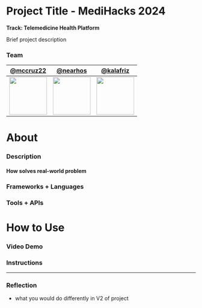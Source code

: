 # Project Title - MediHacks 2024

**Track: Telemedicine Health Platform**

Brief project description

### Team
| [@mccruz22](https://github.com/mccruz22) | [@nearhos](https://github.com/nearhos) | [@kalafriz](https://github.com/kalafriz) |
|-|-|-|
| <img src="https://github.com/mccruz22.png" width="100" height="100"> | <img src="https://github.com/nearhos.png" width="100" height="100"> | <img src="https://github.com/kalafriz.png" width="100" height="100"> |

# About
### Description
#### How solves real-world problem
### Frameworks + Languages
### Tools + APIs

# How to Use
### Video Demo
### Instructions

---
### Reflection
- what you would do differently in V2 of project

